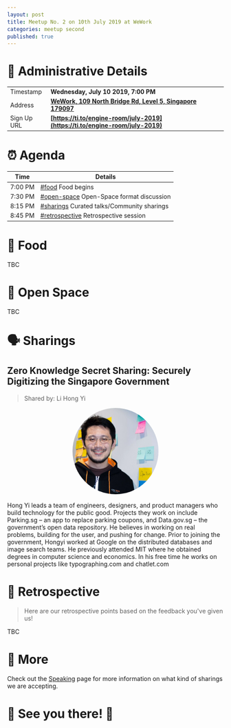 ```yaml
---
layout: post
title: Meetup No. 2 on 10th July 2019 at WeWork
categories: meetup second
published: true
---
```


# 📍 Administrative Details

| | |
| --- | --- |
| Timestamp | **Wednesday, July 10 2019, 7:00 PM** |
| Address | **[WeWork, 109 North Bridge Rd, Level 5, Singapore 179097](https://goo.gl/maps/188npkj9eEngN1gq7)** |
| Sign Up URL | **[https://ti.to/engine-room/july-2019](https://ti.to/engine-room/july-2019)** |

# ⏰ Agenda

| Time | Details |
| --- | --- |
| 7:00 PM | [#food](#food) Food begins |
| 7:30 PM | [#open-space](#open-space) Open-Space format discussion |
| 8:15 PM | [#sharings](#sharings) Curated talks/Community sharings |
| 8:45 PM | [#retrospective](#retrospective) Retrospective session |

# 🍕 Food

TBC

# 🗽 Open Space

TBC

# 🗣 Sharings

## Zero Knowledge Secret Sharing: Securely Digitizing the Singapore Government

> Shared by: Li Hong Yi

<div style="text-align: center;">
  <img src="/static/lihongyi.png" style="max-width: 200px; border-radius: 100%; text-align: center;" />
</div>

Hong Yi leads a team of engineers, designers, and product managers who build technology for the public good. Projects they work on include Parking.sg – an app to replace parking coupons, and Data.gov.sg – the government’s open data repository. He believes in working on real problems, building for the user, and pushing for change. Prior to joining the government, Hongyi worked at Google on the distributed databases and image search teams. He previously attended MIT where he obtained degrees in computer science and economics. In his free time he works on personal projects like typographing.com and chatlet.com

# 🔬 Retrospective

> Here are our retrospective points based on the feedback you've given us!

TBC

# 📎 More

Check out the [Speaking](/speak) page for more information on what kind of sharings we are accepting.

# 🎉 See you there! 🎊
